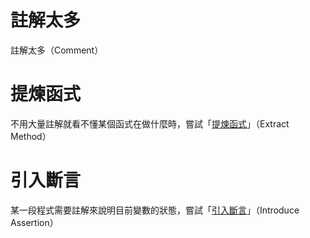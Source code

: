# 註解太多
註解太多（Comment）

# 提煉函式
不用大量註解就看不懂某個函式在做什麼時，嘗試「[提煉函式](extract-method.md)」（Extract Method）

# 引入斷言
某一段程式需要註解來說明目前變數的狀態，嘗試「[引入斷言](assertion.md)」（Introduce Assertion）
